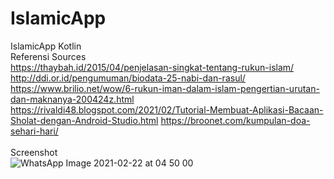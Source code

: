 # IslamicApp
IslamicApp Kotlin
<br> 
Referensi Sources<br>
https://thaybah.id/2015/04/penjelasan-singkat-tentang-rukun-islam/
http://ddi.or.id/pengumuman/biodata-25-nabi-dan-rasul/
https://www.brilio.net/wow/6-rukun-iman-dalam-islam-pengertian-urutan-dan-maknanya-200424z.html
https://rivaldi48.blogspot.com/2021/02/Tutorial-Membuat-Aplikasi-Bacaan-Sholat-dengan-Android-Studio.html
https://broonet.com/kumpulan-doa-sehari-hari/
<br><br>
Screenshot<br>
![WhatsApp Image 2021-02-22 at 04 50 00](https://user-images.githubusercontent.com/34033084/108639942-b3e04500-74c9-11eb-9484-1dbe13b07014.jpeg)
